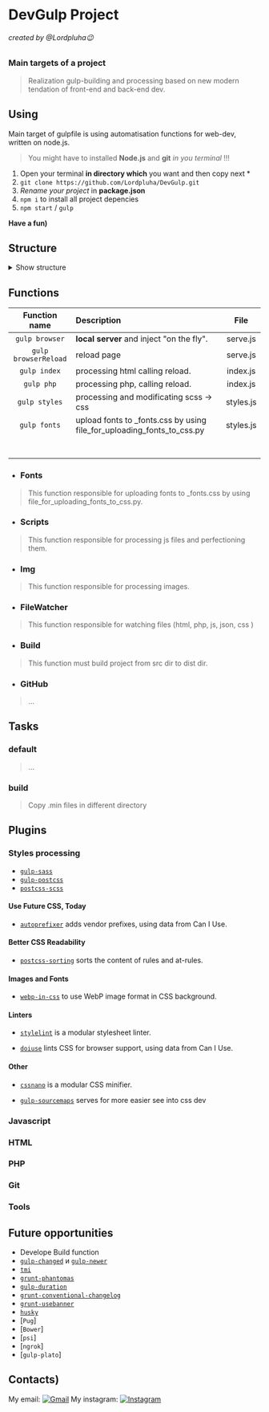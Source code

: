 DevGulp Project
============================================================================

###### created by @Lordpluha:wink:

### Main targets of a project
> Realization gulp-building and processing based on new modern tendation of front-end and back-end dev.

Using
--------------------------------------------------

Main target of gulpfile is using automatisation functions for web-dev, written on node.js.

> You might have to installed **Node.js** and **git** *in you terminal* !!!

1.  Open your terminal **in directory which** you want and then copy next *
2. ```git clone https://github.com/Lordpluha/DevGulp.git```
3. *Rename your project* in **package.json**
4. ```npm i``` to install all project depencies
5. ```npm start``` / ```gulp```

**Have a fun)**



Structure
--------------------------------------------------
<details><summary>Show structure</summary>
<!-- tree /A /F  (без node_modules)-->
 \_\_\_\_\_\_\_\_\_
|         |
| DevGulp |
|_________|
   |   .gitattributes
   |   .gitignore
   |   .htaccess
   |   .stylelintrc.json
   |   Apache_2.4-PHP_8.0+Nginx_1.21_vhosta.conf
   |   gmail_ico.png
   |   inst_ico.png
   |   LICENSE
   |   localhost-rootCA.crt
   |   localhost-rootCA.key
   |   localhost-server.crt
   |   localhost-server.key
   |   package-lock.json
   |   package.json
   |   postcss.config.js
   |   README.md
   |   rootCA.crt
   |   rootCA.key
   |   SECURITY.md
   |   server.crt
   |   server.key
   |   tree.txt
   |   
   +---dist
   |   \---main
   |       |   index.min.html
   |       |   styles.min.css
   |       |   
   |       \---scripts
   |               scripts.min.js
   |               
   +---gulpfile.js
   |   |   file_for_uploading_fonts_to_scss.py
   |   |   index.js
   |   |   
   |   +---configs
   |   \---tasks
   |       |   build.js
   |       |   clean.js
   |       |   FileWatcher.js
   |       |   github.js
   |       |   images.js
   |       |   index.js
   |       |   lighthouse.js
   |       |   scripts.js
   |       |   serve.js
   |       |   styles.js
   |       |   
   |       +---configs
   |       |   +---index.js
   |       |   |       gulp-htmlhint.config.js
   |       |   |       gulp-htmlmin.config.js
   |       |   |       
   |       |   \---styles.js
   |       |           autoprefixer.config.js
   |       |           cssnano.config.js
   |       |           doiuse.config.js
   |       |           gulp-clean-css.config.js
   |       |           postcss-browser-reporter.config.js
   |       |           postcss-sorting.config.js
   |       |           stylelint.config.js
   |       |           
   |       \---vars
   |               styles.vars.js
   |               
   \---src
       \---main
           +---html
           |   |   index.html
           |   |   index.min.html
           |   |   index.src.html
           |   |   
           |   \---blocks
           |           article.html
           |           aside.html
           |           footer.html
           |           header.html
           |           nav.html
           |           
           +---img
           |   +---article
           |   +---aside
           |   +---footer
           |   +---header
           |   \---nav
           +---js
           |   +---plugins
           |   |   \---HTML5Shiv
           |   |           html5shiv-master.zip
           |   |           html5shiv-printshiv.min.js
           |   |           html5shiv.min.js
           |   |           
           |   \---scripts
           |           scripts.js
           |           scripts.min.js
           |           
           +---php
           \---styles
               +---css.dist
               |       styles.css
               |       styles.css.map
               |       styles.min.css
               |       
               +---css.src
               |       styles.scss
               |       _article.scss
               |       _aside.scss
               |       _fonts.scss
               |       _footer.scss
               |       _header.scss
               |       _media.scss
               |       _mixins.scss
               |       _nav.scss
               |       _preloader.scss
               |       _zer0.scss
               |       
               \---fonts
                   |   Roboto.zip
                   |   
                   \---Roboto
                           LICENSE.txt
                           Roboto-Black.ttf
                           Roboto-BlackItalic.ttf
                           Roboto-Bold.ttf
                           Roboto-BoldItalic.ttf
                           Roboto-Italic.ttf
                           Roboto-Light.ttf
                           Roboto-LightItalic.ttf
                           Roboto-Medium.ttf
                           Roboto-MediumItalic.ttf
                           Roboto-Regular.ttf
                           Roboto-Thin.ttf
                           Roboto-ThinItalic.ttf
                        
</details>

Functions
--------------------------------------------------

|    Function name     |               Description                 |   File    |
|        :---:         | :---                                      |   :---:   |
| `gulp browser`       | **local server** and inject "on the fly". | serve.js  |
| `gulp browserReload` | reload page                               | serve.js  |
| `gulp index`         | processing html calling reload.           | index.js  |
| `gulp php`           | processing php, calling reload.           | index.js  |
| `gulp styles`        | processing and modificating scss -> css   | styles.js |
| `gulp fonts`         | upload fonts to _fonts.css by using file_for_uploading_fonts_to_css.py| styles.js |
|                      |                                           |           |
|                      |                                           |           |
|                      |                                           |           |
|                      |                                           |           |
|                      |                                           |           |
|                      |                                           |           |
|                      |                                           |           |


- ### Fonts

> This function responsible for uploading fonts to _fonts.css by using file_for_uploading_fonts_to_css.py.



- ### Scripts

> This function responsible for processing js files and perfectioning them.



- ### Img

> This function responsible for processing images.



- ### FileWatcher

> This function responsible for watching files (html, php, js, json, css )



- ### Build

> This function must build project from src dir to dist dir.



- ### GitHub

> ...



Tasks
--------------------------------------------------

### default
> ...

### build
> Copy .min files in different directory



Plugins
--------------------------------------------------

### Styles processing
- [`gulp-sass`]
- [`gulp-postcss`]
- [`postcss-scss`]

<!-- #### Solve Global CSS Problem
* [`postcss-use`] allows you to explicitly set PostCSS plugins within CSS and execute them only for the current file.
* [`postcss-modules`] and [`react-css-modules`] automatically isolate selectors within components.
* [`postcss-autoreset`] is an alternative to using a global reset that is better for isolatable components.
* [`postcss-initial`] adds `all: initial` support, which resets all inherited styles.
* [`cq-prolyfill`] adds container query support, allowing styles that respond to the width of the parent. -->


#### Use Future CSS, Today
- [`autoprefixer`] adds vendor prefixes, using data from Can I Use.
<!-- * [`postcss-preset-env`] allows you to use future CSS features today. -->


#### Better CSS Readability
<!-- * [`postcss-nested`] unwraps nested rules the way Sass does. -->
- [`postcss-sorting`] sorts the content of rules and at-rules.
<!-- * [`postcss-utilities`] includes the most commonly used shortcuts and helpers.
* [`short`] adds and extends numerous shorthand properties. -->


#### Images and Fonts
<!-- * [`postcss-assets`] inserts image dimensions and inlines files.
* [`postcss-sprites`] generates image sprites.
* [`font-magician`] generates all the `@font-face` rules needed in CSS.
* [`postcss-inline-svg`] allows you to inline SVG and customize its styles.
* [`postcss-write-svg`] allows you to write simple SVG directly in your CSS. -->
- [`webp-in-css`] to use WebP image format in CSS background.
<!-- * [`avif-in-css`] to use AVIF image format in CSS background. -->


#### Linters
- [`stylelint`] is a modular stylesheet linter.
<!-- * [`stylefmt`] is a tool that automatically formats CSS
  according `stylelint` rules. -->
- [`doiuse`] lints CSS for browser support, using data from Can I Use.
<!-- * [`colorguard`] helps you maintain a consistent color palette. -->


#### Other
<!-- * [`postcss-rtl`] combines both-directional (left-to-right and right-to-left) styles in one CSS file. -->
- [`cssnano`] is a modular CSS minifier.
<!-- * [`lost`] is a feature-rich `calc()` grid system.
* [`rtlcss`] mirrors styles for right-to-left locales.
 -->
- [`gulp-sourcemaps`] serves for more easier see into css dev



[`gulp-sass`]:                  https://www.npmjs.com/package/gulp-sass
[`gulp-postcss`]:               https://www.npmjs.com/package/gulp-postcss
[`postcss-scss`]:               https://github.com/postcss/postcss-scss

[`postcss-inline-svg`]:         https://github.com/TrySound/postcss-inline-svg
[`postcss-preset-env`]:         https://github.com/jonathantneal/postcss-preset-env
[`react-css-modules`]:          https://github.com/gajus/react-css-modules
[`postcss-autoreset`]:          https://github.com/maximkoretskiy/postcss-autoreset
[`postcss-write-svg`]:          https://github.com/jonathantneal/postcss-write-svg
[`postcss-utilities`]:          https://github.com/ismamz/postcss-utilities
[`postcss-initial`]:            https://github.com/maximkoretskiy/postcss-initial
[`postcss-sprites`]:            https://github.com/2createStudio/postcss-sprites
[`postcss-modules`]:            https://github.com/outpunk/postcss-modules
[`postcss-sorting`]:            https://github.com/hudochenkov/postcss-sorting
[`postcss-assets`]:             https://github.com/assetsjs/postcss-assets
[`font-magician`]:              https://github.com/jonathantneal/postcss-font-magician
[`autoprefixer`]:               https://github.com/postcss/autoprefixer
[`cq-prolyfill`]:               https://github.com/ausi/cq-prolyfill
[`postcss-rtl`]:                https://github.com/vkalinichev/postcss-rtl
[`postcss-use`]:                https://github.com/postcss/postcss-use
[`css-modules`]:                https://github.com/css-modules/css-modules
[`webp-in-css`]:                https://github.com/ai/webp-in-css
[`avif-in-css`]:                https://github.com/nucliweb/avif-in-css
[`colorguard`]:                 https://github.com/SlexAxton/css-colorguard
[`stylelint`]:                  https://github.com/stylelint/stylelint
[`stylefmt`]:                   https://github.com/morishitter/stylefmt
[`cssnano`]:                    https://cssnano.co/
[`postcss-nested`]:             https://github.com/postcss/postcss-nested
[`doiuse`]:                     https://github.com/anandthakker/doiuse
[`rtlcss`]:                     https://github.com/MohammadYounes/rtlcss
[`short`]:                      https://github.com/jonathantneal/postcss-short
[`lost`]:                       https://github.com/peterramsing/lost

[`gulp-sourcemaps`]:            https://www.npmjs.com/package/gulp-sourcemaps

### Javascript

### HTML

### PHP

### Git

### Tools


Future opportunities
--------------------------------------------------

- Develope Build function
- [`gulp-changed`] и [`gulp-newer`] 
- [`tmi`]
- [`grunt-phantomas`]
- [`gulp-duration`]
- [`grunt-conventional-changelog`]
- [`grunt-usebanner`]
- [`husky`]
- [`Pug`]
- [`Bower`]
- [`psi`]
- [`ngrok`]
- [`gulp-plato`]



[`gulp-changed`]:                   https://github.com/Lordpluha/DevGulp
[`gulp-newer`]:                     https://github.com/Lordpluha/DevGulp
[`tmi`]:                            https://github.com/Lordpluha/DevGulp
[`grunt-phantomas`]:                https://github.com/Lordpluha/DevGulp
[`gulp-duration`]:                  https://github.com/Lordpluha/DevGulp
[`grunt-conventional-changelog`]:   https://github.com/Lordpluha/DevGulp
[`grunt-usebanner`]:                https://github.com/Lordpluha/DevGulp
[`husky`]:                          https://www.npmjs.com/package/husky



Contacts)
--------------------------------------------------

My email: [![Gmail][gmail_ico]][gmail_href]
My instagram: [![Instagram][instagram_ico]][inst_href]

[gmail_ico]: https://raw.githubusercontent.com/Lordpluha/DevGulp/main/gmail_ico.png  
[gmail_href]: mailto:Tesluakevlad@gmail.com?subject=DevGulp%20proj.

[instagram_ico]:    https://raw.githubusercontent.com/Lordpluha/DevGulp/main/inst_ico.png
[inst_href]:        https://www.instagram.com/def.__init__/